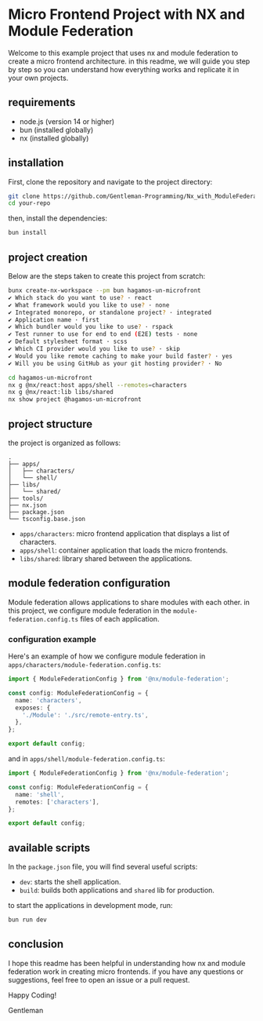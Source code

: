 # Micro Frontend Project with NX and Module Federation

Welcome to this example project that uses nx and module federation to create a micro frontend architecture. in this readme, we will guide you step by step so you can understand how everything works and replicate it in your own projects.

## requirements

- node.js (version 14 or higher)
- bun (installed globally)
- nx (installed globally)

## installation

First, clone the repository and navigate to the project directory:

```bash
git clone https://github.com/Gentleman-Programming/Nx_with_ModuleFederation.git
cd your-repo
```

then, install the dependencies:

```bash
bun install
```

## project creation

Below are the steps taken to create this project from scratch:

```bash
bunx create-nx-workspace --pm bun hagamos-un-microfront
✔ Which stack do you want to use? · react
✔ What framework would you like to use? · none
✔ Integrated monorepo, or standalone project? · integrated
✔ Application name · first
✔ Which bundler would you like to use? · rspack
✔ Test runner to use for end to end (E2E) tests · none
✔ Default stylesheet format · scss
✔ Which CI provider would you like to use? · skip
✔ Would you like remote caching to make your build faster? · yes
✔ Will you be using GitHub as your git hosting provider? · No

cd hagamos-un-microfront
nx g @nx/react:host apps/shell --remotes=characters
nx g @nx/react:lib libs/shared
nx show project @hagamos-un-microfront
```

## project structure

the project is organized as follows:

```text
.
├── apps/
│   ├── characters/
│   └── shell/
├── libs/
│   └── shared/
├── tools/
├── nx.json
├── package.json
└── tsconfig.base.json
```

- `apps/characters`: micro frontend application that displays a list of characters.
- `apps/shell`: container application that loads the micro frontends.
- `libs/shared`: library shared between the applications.

## module federation configuration

Module federation allows applications to share modules with each other. in this project, we configure module federation in the `module-federation.config.ts` files of each application.

### configuration example

Here's an example of how we configure module federation in `apps/characters/module-federation.config.ts`:

```typescript
import { ModuleFederationConfig } from '@nx/module-federation';

const config: ModuleFederationConfig = {
  name: 'characters',
  exposes: {
    './Module': './src/remote-entry.ts',
  },
};

export default config;
```

and in `apps/shell/module-federation.config.ts`:

```typescript
import { ModuleFederationConfig } from '@nx/module-federation';

const config: ModuleFederationConfig = {
  name: 'shell',
  remotes: ['characters'],
};

export default config;
```

## available scripts

In the `package.json` file, you will find several useful scripts:

- `dev`: starts the shell application.
- `build`: builds both applications and `shared` lib for production.

to start the applications in development mode, run:

```bash
bun run dev
```

## conclusion

I hope this readme has been helpful in understanding how nx and module federation work in creating micro frontends. if you have any questions or suggestions, feel free to open an issue or a pull request.

Happy Coding!

Gentleman
